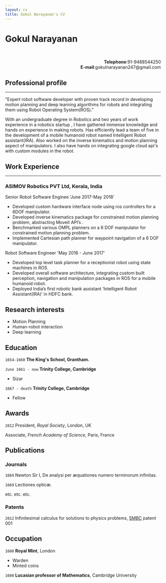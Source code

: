 ```yaml
---
layout: cv
title: Gokul Narayanan's CV
---
```

<p align="center">
  <b><h1>Gokul Narayanan</h1></b><br>
</p>
<p align ="right">
  <b>Telephone</b>:91-9488544250<br>
  <b>E-mail</b>:gokulnarayanan247@gmail.com
  </p>
  
## Professional profile
------------------------
   "Expert robot software developer with proven track record in developing motion planning and deep learning algorithms for robots and integrating them using Robot Operating System(ROS)."
   
   With an undergraduate degree in Robotics and two years of work experience in a robotics startup , I have gathered immense knowledge and hands on experience in making robots. Has efficiently lead a team of five in the development of a mobile humanoid robot named Intelligent Robot assistant(IRA). Also worked on the inverse kinematics and motion planning aspect of manipulators. I also have hands on integrating google cloud api's with custom modules in the robot.


## Work Experience
--------------------
### ASIMOV Robotics PVT Ltd, Kerala, India

Senior Robot Software Enginee 'June 2017-May 2018'

* Developed custom hardware interface node using ros controllers for a 6DOF manipulator.
* Developed inverse kinematics package for constrained motion planning problem, abstracting
Moveit API’s .
* Benchmarked various OMPL planners on a 6 DOF manipulator for constrained motion planning
problem.
* Implemented Cartesian path planner for waypoint navigation of a 6 DOF manipulator. 

Robot Software Engineer 'May 2016 - June 2017'

* Developed top level task planner for a receptionist robot using state machines in ROS.
* Developed overall software architecture, integrating custom built perception, navigation and
manipulation packages in ROS for a mobile humanoid robot.
* Deployed India’s first robotic bank assistant ‘Intelligent Robot Assistant(IRA)’ in HDFC
bank.



## Research interests

* Motion Planning
* Human-robot interaction
* Deep learning

## Education

`1654-1660`
__The King's School, Grantham.__

`June 1661 - now`
__Trinity College, Cambridge__

- Sizar

`1667 - death`
__Trinity College, Cambridge__

- Fellow



## Awards

`2012`
President, *Royal Society*, London, UK

Associate, *French Academy of Science*, Paris, France



## Publications

<!-- A list is also available [online](http://scholar.google.co.uk/citations?user=LTOTl0YAAAAJ) -->

### Journals

`1669`
Newton Sir I, De analysi per æquationes numero terminorum infinitas. 

`1669`
Lectiones opticæ.

etc. etc. etc.

### Patents

`2012`
Infinitesimal calculus for solutions to physics problems, [SMBC](http://www.techdirt.com/articles/20121011/09312820678/if-patents-had-been-around-time-newton.shtml) patent 001


## Occupation

`1600`
__Royal Mint__, London

- Warden
- Minted coins

`1600`
__Lucasian professor of Mathematics__, Cambridge University



<!-- ### Footer

Last updated: May 2013 -->



